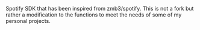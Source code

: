 Spotify SDK that has been inspired from zmb3/spotify. This is not a fork but rather a modification to the functions to meet the needs of some of my personal projects. 
